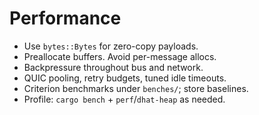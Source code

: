 # Performance

- Use `bytes::Bytes` for zero-copy payloads.
- Preallocate buffers. Avoid per-message allocs.
- Backpressure throughout bus and network.
- QUIC pooling, retry budgets, tuned idle timeouts.
- Criterion benchmarks under `benches/`; store baselines.
- Profile: `cargo bench` + `perf`/`dhat-heap` as needed.
